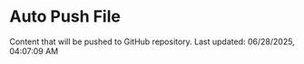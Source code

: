 # Auto Push File

Content that will be pushed to GitHub repository.
Last updated: 06/28/2025, 04:07:09 AM